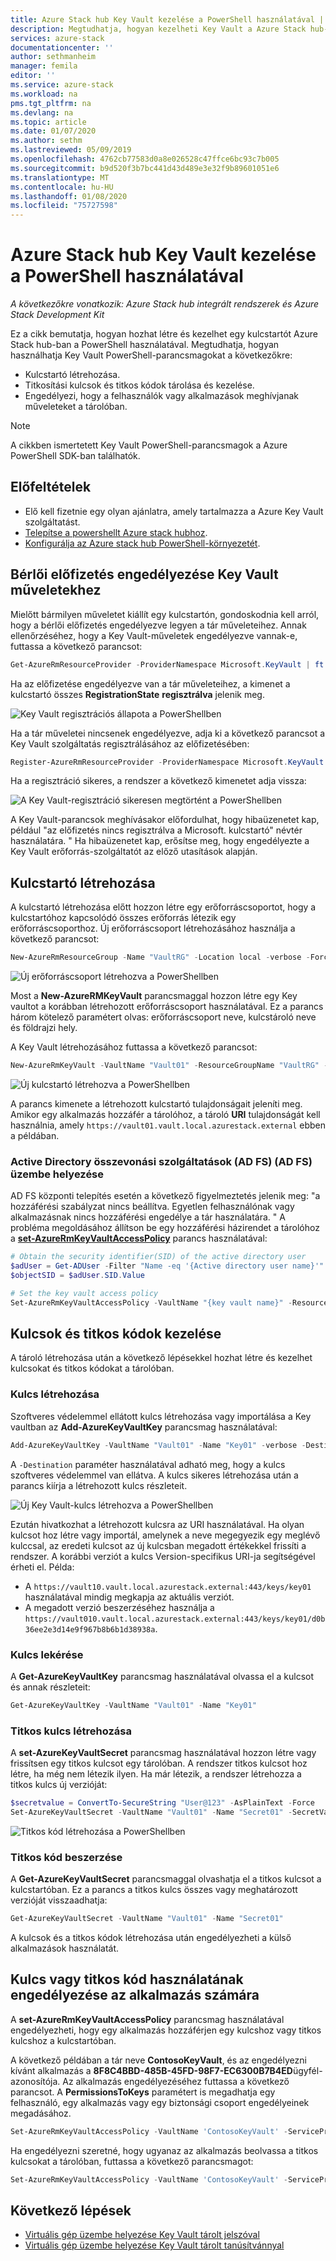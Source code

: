 ```yaml
---
title: Azure Stack hub Key Vault kezelése a PowerShell használatával | Microsoft Docs
description: Megtudhatja, hogyan kezelheti Key Vault a Azure Stack hub-ban a PowerShell használatával.
services: azure-stack
documentationcenter: ''
author: sethmanheim
manager: femila
editor: ''
ms.service: azure-stack
ms.workload: na
pms.tgt_pltfrm: na
ms.devlang: na
ms.topic: article
ms.date: 01/07/2020
ms.author: sethm
ms.lastreviewed: 05/09/2019
ms.openlocfilehash: 4762cb77583d0a8e026528c47ffce6bc93c7b005
ms.sourcegitcommit: b9d520f3b7bc441d43d489e3e32f9b89601051e6
ms.translationtype: MT
ms.contentlocale: hu-HU
ms.lasthandoff: 01/08/2020
ms.locfileid: "75727598"
---
```

# <a name="manage-key-vault-in-azure-stack-hub-using-powershell"></a>Azure Stack hub Key Vault kezelése a PowerShell használatával

*A következőkre vonatkozik: Azure Stack hub integrált rendszerek és Azure Stack Development Kit*

Ez a cikk bemutatja, hogyan hozhat létre és kezelhet egy kulcstartót Azure Stack hub-ban a PowerShell használatával. Megtudhatja, hogyan használhatja Key Vault PowerShell-parancsmagokat a következőkre:

* Kulcstartó létrehozása.
* Titkosítási kulcsok és titkos kódok tárolása és kezelése.
* Engedélyezi, hogy a felhasználók vagy alkalmazások meghívjanak műveleteket a tárolóban.

>[!NOTE]
>A cikkben ismertetett Key Vault PowerShell-parancsmagok a Azure PowerShell SDK-ban találhatók.

## <a name="prerequisites"></a>Előfeltételek

* Elő kell fizetnie egy olyan ajánlatra, amely tartalmazza a Azure Key Vault szolgáltatást.
* [Telepítse a powershellt Azure stack hubhoz](../operator/azure-stack-powershell-install.md).
* [Konfigurálja az Azure stack hub PowerShell-környezetét](azure-stack-powershell-configure-user.md).

## <a name="enable-your-tenant-subscription-for-key-vault-operations"></a>Bérlői előfizetés engedélyezése Key Vault műveletekhez

Mielőtt bármilyen műveletet kiállít egy kulcstartón, gondoskodnia kell arról, hogy a bérlői előfizetés engedélyezve legyen a tár műveleteihez. Annak ellenőrzéséhez, hogy a Key Vault-műveletek engedélyezve vannak-e, futtassa a következő parancsot:

```powershell  
Get-AzureRmResourceProvider -ProviderNamespace Microsoft.KeyVault | ft -Autosize
```

Ha az előfizetése engedélyezve van a tár műveleteihez, a kimenet a kulcstartó összes **RegistrationState** **regisztrálva** jelenik meg.

![Key Vault regisztrációs állapota a PowerShellben](media/azure-stack-key-vault-manage-powershell/image1.png)

Ha a tár műveletei nincsenek engedélyezve, adja ki a következő parancsot a Key Vault szolgáltatás regisztrálásához az előfizetésében:

```powershell
Register-AzureRmResourceProvider -ProviderNamespace Microsoft.KeyVault
```

Ha a regisztráció sikeres, a rendszer a következő kimenetet adja vissza:

![A Key Vault-regisztráció sikeresen megtörtént a PowerShellben](media/azure-stack-key-vault-manage-powershell/image2.png)

A Key Vault-parancsok meghívásakor előfordulhat, hogy hibaüzenetet kap, például "az előfizetés nincs regisztrálva a Microsoft. kulcstartó" névtér használatára. " Ha hibaüzenetet kap, erősítse meg, hogy engedélyezte a Key Vault erőforrás-szolgáltatót az előző utasítások alapján.

## <a name="create-a-key-vault"></a>Kulcstartó létrehozása

A kulcstartó létrehozása előtt hozzon létre egy erőforráscsoportot, hogy a kulcstartóhoz kapcsolódó összes erőforrás létezik egy erőforráscsoporthoz. Új erőforráscsoport létrehozásához használja a következő parancsot:

```powershell
New-AzureRmResourceGroup -Name "VaultRG" -Location local -verbose -Force
```

![Új erőforráscsoport létrehozva a PowerShellben](media/azure-stack-key-vault-manage-powershell/image3.png)

Most a **New-AzureRMKeyVault** parancsmaggal hozzon létre egy Key vaultot a korábban létrehozott erőforráscsoport használatával. Ez a parancs három kötelező paramétert olvas: erőforráscsoport neve, kulcstároló neve és földrajzi hely.

A Key Vault létrehozásához futtassa a következő parancsot:

```powershell
New-AzureRmKeyVault -VaultName "Vault01" -ResourceGroupName "VaultRG" -Location local -verbose
```

![Új kulcstartó létrehozva a PowerShellben](media/azure-stack-key-vault-manage-powershell/image4.png)

A parancs kimenete a létrehozott kulcstartó tulajdonságait jeleníti meg. Amikor egy alkalmazás hozzáfér a tárolóhoz, a tároló **URI** tulajdonságát kell használnia, amely `https://vault01.vault.local.azurestack.external` ebben a példában.

### <a name="active-directory-federation-services-ad-fs-deployment"></a>Active Directory összevonási szolgáltatások (AD FS) (AD FS) üzembe helyezése

AD FS központi telepítés esetén a következő figyelmeztetés jelenik meg: "a hozzáférési szabályzat nincs beállítva. Egyetlen felhasználónak vagy alkalmazásnak nincs hozzáférési engedélye a tár használatára. " A probléma megoldásához állítson be egy hozzáférési házirendet a tárolóhoz a [**set-AzureRmKeyVaultAccessPolicy**](#authorize-an-app-to-use-a-key-or-secret) parancs használatával:

```powershell
# Obtain the security identifier(SID) of the active directory user
$adUser = Get-ADUser -Filter "Name -eq '{Active directory user name}'"
$objectSID = $adUser.SID.Value

# Set the key vault access policy
Set-AzureRmKeyVaultAccessPolicy -VaultName "{key vault name}" -ResourceGroupName "{resource group name}" -ObjectId "{object SID}" -PermissionsToKeys {permissionsToKeys} -PermissionsToSecrets {permissionsToSecrets} -BypassObjectIdValidation
```

## <a name="manage-keys-and-secrets"></a>Kulcsok és titkos kódok kezelése

A tároló létrehozása után a következő lépésekkel hozhat létre és kezelhet kulcsokat és titkos kódokat a tárolóban.

### <a name="create-a-key"></a>Kulcs létrehozása

Szoftveres védelemmel ellátott kulcs létrehozása vagy importálása a Key vaultban az **Add-AzureKeyVaultKey** parancsmag használatával:

```powershell
Add-AzureKeyVaultKey -VaultName "Vault01" -Name "Key01" -verbose -Destination Software
```

A `-Destination` paraméter használatával adható meg, hogy a kulcs szoftveres védelemmel van ellátva. A kulcs sikeres létrehozása után a parancs kiírja a létrehozott kulcs részleteit.

![Új Key Vault-kulcs létrehozva a PowerShellben](media/azure-stack-key-vault-manage-powershell/image5.png)

Ezután hivatkozhat a létrehozott kulcsra az URI használatával. Ha olyan kulcsot hoz létre vagy importál, amelynek a neve megegyezik egy meglévő kulccsal, az eredeti kulcsot az új kulcsban megadott értékekkel frissíti a rendszer. A korábbi verziót a kulcs Version-specifikus URI-ja segítségével érheti el. Példa:

* A `https://vault10.vault.local.azurestack.external:443/keys/key01` használatával mindig megkapja az aktuális verziót.
* A megadott verzió beszerzéséhez használja a `https://vault010.vault.local.azurestack.external:443/keys/key01/d0b36ee2e3d14e9f967b8b6b1d38938a`.

### <a name="get-a-key"></a>Kulcs lekérése

A **Get-AzureKeyVaultKey** parancsmag használatával olvassa el a kulcsot és annak részleteit:

```powershell
Get-AzureKeyVaultKey -VaultName "Vault01" -Name "Key01"
```

### <a name="create-a-secret"></a>Titkos kulcs létrehozása

A **set-AzureKeyVaultSecret** parancsmag használatával hozzon létre vagy frissítsen egy titkos kulcsot egy tárolóban. A rendszer titkos kulcsot hoz létre, ha még nem létezik ilyen. Ha már létezik, a rendszer létrehozza a titkos kulcs új verzióját:

```powershell
$secretvalue = ConvertTo-SecureString "User@123" -AsPlainText -Force
Set-AzureKeyVaultSecret -VaultName "Vault01" -Name "Secret01" -SecretValue $secretvalue
```

![Titkos kód létrehozása a PowerShellben](media/azure-stack-key-vault-manage-powershell/image6.png)

### <a name="get-a-secret"></a>Titkos kód beszerzése

A **Get-AzureKeyVaultSecret** parancsmaggal olvashatja el a titkos kulcsot a kulcstartóban. Ez a parancs a titkos kulcs összes vagy meghatározott verzióját visszaadhatja:

```powershell
Get-AzureKeyVaultSecret -VaultName "Vault01" -Name "Secret01"
```

A kulcsok és a titkos kódok létrehozása után engedélyezheti a külső alkalmazások használatát.

## <a name="authorize-an-app-to-use-a-key-or-secret"></a>Kulcs vagy titkos kód használatának engedélyezése az alkalmazás számára

A **set-AzureRmKeyVaultAccessPolicy** parancsmag használatával engedélyezheti, hogy egy alkalmazás hozzáférjen egy kulcshoz vagy titkos kulcshoz a kulcstartóban.

A következő példában a tár neve **ContosoKeyVault**, és az engedélyezni kívánt alkalmazás a **8F8C4BBD-485B-45FD-98F7-EC6300B7B4ED**ügyfél-azonosítója. Az alkalmazás engedélyezéséhez futtassa a következő parancsot. A **PermissionsToKeys** paramétert is megadhatja egy felhasználó, egy alkalmazás vagy egy biztonsági csoport engedélyeinek megadásához.

```powershell
Set-AzureRmKeyVaultAccessPolicy -VaultName 'ContosoKeyVault' -ServicePrincipalName 8f8c4bbd-485b-45fd-98f7-ec6300b7b4ed -PermissionsToKeys decrypt,sign
```

Ha engedélyezni szeretné, hogy ugyanaz az alkalmazás beolvassa a titkos kulcsokat a tárolóban, futtassa a következő parancsmagot:

```powershell
Set-AzureRmKeyVaultAccessPolicy -VaultName 'ContosoKeyVault' -ServicePrincipalName 8f8c4bbd-485b-45fd-98f7-ec6300 -PermissionsToKeys Get
```

## <a name="next-steps"></a>Következő lépések

* [Virtuális gép üzembe helyezése Key Vault tárolt jelszóval](azure-stack-key-vault-deploy-vm-with-secret.md)
* [Virtuális gép üzembe helyezése Key Vault tárolt tanúsítvánnyal](azure-stack-key-vault-push-secret-into-vm.md)
